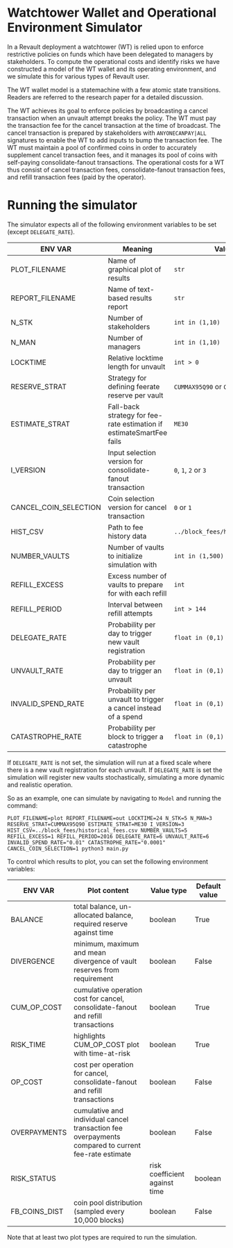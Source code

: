 # Watchtower Wallet and Operational Environment Simulator

In a Revault deployment a watchtower (WT) is relied upon to enforce restrictive policies on funds which have been delegated to managers by stakeholders. To compute the operational costs and identify risks we have constructed a model of the WT wallet and its operating environment, and we simulate this for various types of Revault user.

The WT wallet model is a statemachine with a few atomic state transitions. Readers are referred to the research paper for a detailed discussion. 

The WT achieves its goal to enforce policies by broadcasting a cancel transaction when an unvault attempt breaks the policy. The WT must pay the transaction fee for the cancel transaction at the time of broadcast. The cancel transaction is prepared by stakeholders with `ANYONECANPAY|ALL` signatures to enable the WT to add inputs to bump the transaction fee. The WT must maintain a pool of confirmed coins in order to accurately supplement cancel transaction fees, and it manages its pool of coins with self-paying consolidate-fanout transactions. The operational costs for a WT thus consist of cancel transaction fees, consolidate-fanout transaction fees, and refill transaction fees (paid by the operator).

# Running the simulator

The simulator expects all of the following environment variables to be set (except `DELEGATE_RATE`). 

| ENV VAR | Meaning | Value type |
| --- | --- | --- |
| PLOT_FILENAME | Name of graphical plot of results | `str` |
| REPORT_FILENAME | Name of text-based results report | `str` |
| N_STK | Number of stakeholders | `int in (1,10)` |
| N_MAN | Number of managers | `int in (1,10)` |
| LOCKTIME | Relative locktime length for unvault | `int > 0` |
| RESERVE_STRAT | Strategy for defining feerate reserve per vault | `CUMMAX95Q90` or `CUMMAX95Q1` |
| ESTIMATE_STRAT | Fall-back strategy for fee-rate estimation if estimateSmartFee fails | `ME30` 
| I_VERSION | Input selection version for consolidate-fanout transaction |`0`, `1`, `2` or `3`|
| CANCEL_COIN_SELECTION | Coin selection version for cancel transaction |`0` or `1`|
| HIST_CSV | Path to fee history data | `../block_fees/historical_fees.csv` |
| NUMBER_VAULTS | Number of vaults to initialize simulation with | `int in (1,500)`|
| REFILL_EXCESS | Excess number of vaults to prepare for with each refill | `int` |
| REFILL_PERIOD | Interval between refill attempts | `int > 144` |
| DELEGATE_RATE | Probability per day to trigger new vault registration | `float in (0,1)`|
| UNVAULT_RATE | Probability per day to trigger an unvault | `float in (0,1)`|
| INVALID_SPEND_RATE | Probability per unvault to trigger a cancel instead of a spend | `float in (0,1)`|
| CATASTROPHE_RATE | Probability per block to trigger a catastrophe| `float in (0,1)`|

If `DELEGATE_RATE` is not set, the simulation will run at a fixed scale where there is a new vault registration for each unvault. If `DELEGATE_RATE` is set the simulation will register new vaults stochastically, simulating a more dynamic and realistic operation. 

So as an example, one can simulate by navigating to `Model` and running the command:

`PLOT_FILENAME=plot REPORT_FILENAME=out LOCKTIME=24 N_STK=5 N_MAN=3 RESERVE_STRAT=CUMMAX95Q90 ESTIMATE_STRAT=ME30 I_VERSION=3 HIST_CSV=../block_fees/historical_fees.csv NUMBER_VAULTS=5 REFILL_EXCESS=1 REFILL_PERIOD=2016 DELEGATE_RATE=6 UNVAULT_RATE=6 INVALID_SPEND_RATE="0.01" CATASTROPHE_RATE="0.0001" CANCEL_COIN_SELECTION=1 python3 main.py`

To control which results to plot, you can set the following environment variables:

| ENV VAR | Plot content | Value type |Default value
| --- | --- | --- | --- |
|BALANCE|total balance, un-allocated balance, required reserve against time|boolean|True|
|DIVERGENCE| minimum, maximum and mean divergence of vault reserves from requirement|boolean|False|
|CUM_OP_COST|cumulative operation cost for cancel, consolidate-fanout and refill transactions|boolean|True|
|RISK_TIME|highlights CUM_OP_COST plot with time-at-risk|boolean|True|
|OP_COST| cost per operation for cancel, consolidate-fanout and refill transactions|boolean|False|
|OVERPAYMENTS|cumulative and individual cancel transaction fee overpayments compared to current fee-rate estimate|boolean|False|
|RISK_STATUS||risk coefficient against time|boolean|False|
|FB_COINS_DIST|coin pool distribution (sampled every 10,000 blocks)|boolean|False|

Note that at least two plot types are required to run the simulation. 